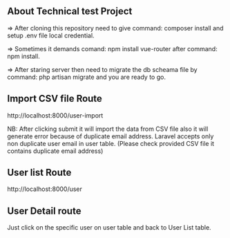

## About Technical test Project

=> After cloning this repository need to give command: composer install and setup .env file local credential.

=> Sometimes it demands comand: npm install vue-router after command: npm install.

=> After staring server then need to migrate the db scheama file by command: php artisan migrate and you are ready to go.


## Import CSV file Route

http://localhost:8000/user-import

NB: After clicking submit it will import the data from CSV file also it will generate error because of duplicate email address. Laravel accepts only non duplicate user email in user table. (Please check provided CSV file it contains duplicate email address) 

## User list Route

http://localhost:8000/user

## User Detail route

Just click on the specific user on user table and back to User List table.

